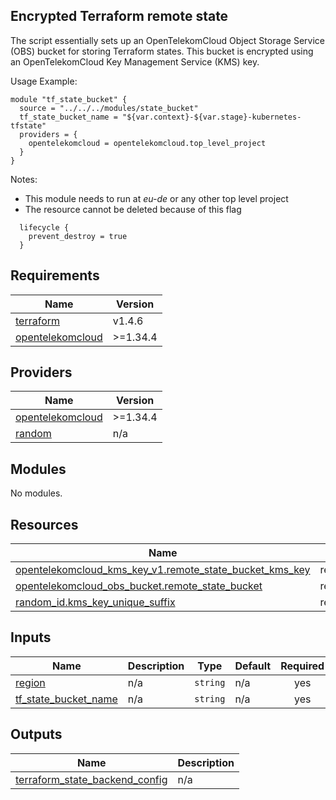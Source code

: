 ## Encrypted Terraform remote state

The script essentially sets up an OpenTelekomCloud Object Storage Service (OBS) bucket for storing Terraform states. 
This bucket is encrypted using an OpenTelekomCloud Key Management Service (KMS) key.

Usage Example:

```hcl
module "tf_state_bucket" {
  source = "../../../modules/state_bucket"
  tf_state_bucket_name = "${var.context}-${var.stage}-kubernetes-tfstate"
  providers = {
    opentelekomcloud = opentelekomcloud.top_level_project
  }
}
```

Notes:
- This module needs to run at _eu-de_ or any other top level project
- The resource cannot be deleted because of this flag
```hcl
  lifecycle {
    prevent_destroy = true
  }
```
<!-- BEGIN_TF_DOCS -->
## Requirements

| Name | Version |
|------|---------|
| <a name="requirement_terraform"></a> [terraform](#requirement\_terraform) | v1.4.6 |
| <a name="requirement_opentelekomcloud"></a> [opentelekomcloud](#requirement\_opentelekomcloud) | >=1.34.4 |

## Providers

| Name | Version |
|------|---------|
| <a name="provider_opentelekomcloud"></a> [opentelekomcloud](#provider\_opentelekomcloud) | >=1.34.4 |
| <a name="provider_random"></a> [random](#provider\_random) | n/a |

## Modules

No modules.

## Resources

| Name | Type |
|------|------|
| [opentelekomcloud_kms_key_v1.remote_state_bucket_kms_key](https://registry.terraform.io/providers/opentelekomcloud/opentelekomcloud/latest/docs/resources/kms_key_v1) | resource |
| [opentelekomcloud_obs_bucket.remote_state_bucket](https://registry.terraform.io/providers/opentelekomcloud/opentelekomcloud/latest/docs/resources/obs_bucket) | resource |
| [random_id.kms_key_unique_suffix](https://registry.terraform.io/providers/hashicorp/random/latest/docs/resources/id) | resource |

## Inputs

| Name | Description | Type | Default | Required |
|------|-------------|------|---------|:--------:|
| <a name="input_region"></a> [region](#input\_region) | n/a | `string` | n/a | yes |
| <a name="input_tf_state_bucket_name"></a> [tf\_state\_bucket\_name](#input\_tf\_state\_bucket\_name) | n/a | `string` | n/a | yes |

## Outputs

| Name | Description |
|------|-------------|
| <a name="output_terraform_state_backend_config"></a> [terraform\_state\_backend\_config](#output\_terraform\_state\_backend\_config) | n/a |
<!-- END_TF_DOCS -->